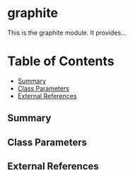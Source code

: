 # graphite #

This is the graphite module. It provides...


# Table of Contents

* [Summary](#summary)
* [Class Parameters](#class-parameters)
* [External References](#external-references)

## Summary

## Class Parameters

## External References

